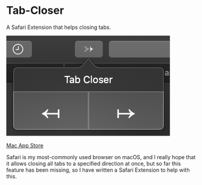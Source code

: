 # Tab-Closer
A Safari Extension that helps closing tabs.

![](Website/img/Thumbnail.png)

[Mac App Store](https://itunes.apple.com/WebObjects/MZStore.woa/wa/viewSoftware?id=1485958094&mt=12)

Safari is my most-commonly used browser on macOS, and I really hope that it allows closing all tabs to a specified direction at once, but so far this feature has been missing, so I have written a Safari Extension to help with this.
